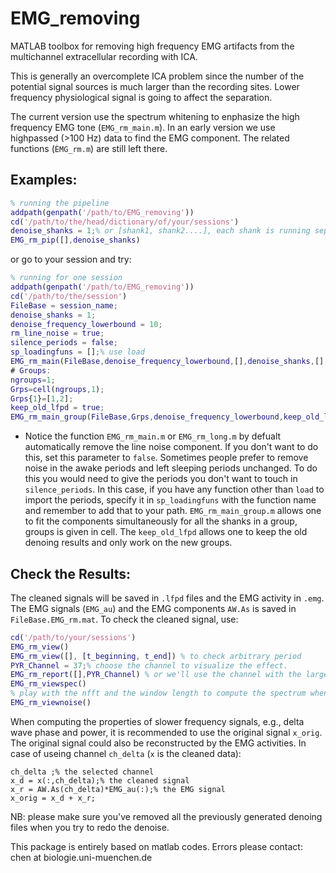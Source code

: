 # EMG_removing
MATLAB toolbox for removing high frequency EMG artifacts from the multichannel extracellular recording with ICA.

This is generally an overcomplete ICA problem since the number of the potential signal sources is much larger than the recording sites. Lower frequency physiological signal is going to affect the separation.

The current version use the spectrum whitening to enphasize the high frequency EMG tone (`EMG_rm_main.m`).
In an early version we use highpassed (>100 Hz) data to find the EMG component. The related functions (`ÈMG_rm.m`) are still left there.

## Examples:

```matlab
% running the pipeline
addpath(genpath('/path/to/EMG_removing'))
cd('/path/to/the/head/dictionary/of/your/sessions')
denoise_shanks = 1;% or [shank1, shank2....], each shank is running separately 
EMG_rm_pip([],denoise_shanks)
```

or go to your session and try:

```matlab
% running for one session
addpath(genpath('/path/to/EMG_removing'))
cd('/path/to/the/session')
FileBase = session_name;
denoise_shanks = 1;
denoise_frequency_lowerbound = 10;
rm_line_noise = true; 
silence_periods = false;
sp_loadingfuns = [];% use load
EMG_rm_main(FileBase,denoise_frequency_lowerbound,[],denoise_shanks,[],silence_periods,sp_loadingfuns,rm_line_noise)
# Groups:
ngroups=1;
Grps=cell(ngroups,1);
Grps{1}=[1,2];
keep_old_lfpd = true;
EMG_rm_main_group(FileBase,Grps,denoise_frequency_lowerbound,keep_old_lfpd,[],[],silence_periods,sp_loadingfuns,rm_line_noise)
```

- Notice the function `EMG_rm_main.m` or `EMG_rm_long.m` by defualt automatically remove the line noise component. If you don't want to do this, set this parameter to `false`. Sometimes people prefer to remove noise in the awake periods and left sleeping periods unchanged. To do this you would need to give the periods you don't want to touch in `silence_periods`. In this case, if you have any function other than `load` to import the periods, specify it in `sp_loadingfuns` with the function name and remember to add that to your path. `EMG_rm_main_group.m` allows one to fit the components simultaneously for all the shanks in a group, groups is given in cell. The `keep_old_lfpd` allows one to keep the old denoing results and only work on the new groups. 

## Check the Results:
The cleaned signals will be saved in `.lfpd` files and the EMG activity in `.emg`. The EMG signals (`EMG_au`) and the EMG components `AW.As` is saved in `FileBase.EMG_rm.mat`. To check the cleaned signal, use:

```matlab
cd('/path/to/your/sessions')
EMG_rm_view()
EMG_rm_view([], [t_beginning, t_end]) % to check arbitrary period
PYR_Channel = 37;% choose the channel to visualize the effect. 
EMG_rm_report([],PYR_Channel) % or we'll use the channel with the largest ripple power.
EMG_rm_viewspec()
% play with the nfft and the window length to compute the spectrum when you have a long file. 
EMG_rm_viewnoise()
```
When computing the properties of slower frequency signals, e.g., delta wave phase and power, it is recommended to use the original signal `x_orig`. The original signal could also be reconstructed by the EMG activities. In case of useing channel `ch_delta` (`x` is the cleaned data):

```
ch_delta ;% the selected channel
x_d = x(:,ch_delta);% the cleaned signal
x_r = AW.As(ch_delta)*EMG_au(:);% the EMG signal
x_orig = x_d + x_r;
```

NB: please make sure you've removed all the previously generated denoing files when you try to redo the denoise. 

This package is entirely based on matlab codes. Errors please contact: chen at biologie.uni-muenchen.de

